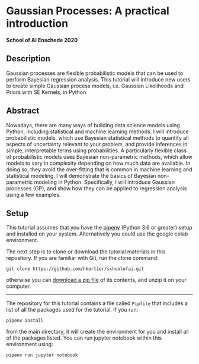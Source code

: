 # Gaussian Processes: A practical introduction

**School of AI Enschede 2020**

## Description

Gaussian processes are flexible probabilistic models that can be used to perform Bayesian regression analysis. This tutorial will introduce new users to create simple Gaussian process models, i.e. Gaussian Likelihoods and Priors with SE Kernels, in Python.

## Abstract

Nowadays, there are many ways of building data science models using Python, including statistical and machine learning methods. I will introduce probabilistic models, which use Bayesian statistical methods to quantify all aspects of uncertainty relevant to your problem, and provide inferences in simple, interpretable terms using probabilities. A particularly flexible class of probabilistic models uses Bayesian non-parametric methods, which allow models to vary in complexity depending on how much data are available. In doing so, they avoid the over-fitting that is common in machine learning and statistical modeling. I will demonstrate the basics of Bayesian non-parametric modeling in Python. Specifically, I will introduce Gaussian processes (GP), and show how they can be applied to regression analysis using a few examples.

## Setup

This tutorial assumes that you have the [pipenv](https://pipenv-fork.readthedocs.io/en/latest/) (Python 3.6 or greater) setup and installed on your system.
Alternatively you could use the google colab environment.

The next step is to clone or download the tutorial materials in this repository. If you are familiar with Git, run the clone command:

    git clone https://github.com/hkortier/schoolofai.git
    
otherwise you can [download a zip file](https://github.com/hkortier/schoolofai/archive/master.zip) of its contents, and unzip it on your computer.
***
The repository for this tutorial contains a file called `Pipfile` that includes a list of all the packages used for the tutorial. If you run:

    pipenv install
    
from the main directory, it will create the environment for you and install all of the packages listed. You can run jupyter notebook within this environment using:

    pipenv run jupyter notebook